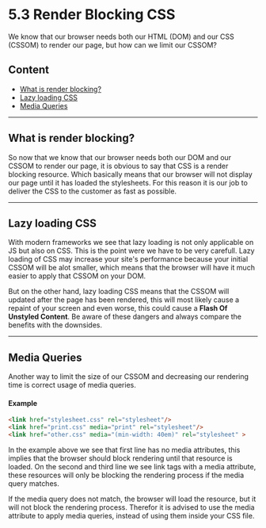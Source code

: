 # 5.3 Render Blocking CSS

We know that our browser needs both our HTML \(DOM\) and our CSS \(CSSOM\) to render our page, but how can we limit our
CSSOM?

## Content

- [What is render blocking?](#what-is-render-blocking)
- [Lazy loading CSS](#lazy-loading-css)
- [Media Queries](#media-queries)

---

## What is render blocking?

So now that we know that our browser needs both our DOM and our CSSOM to render our page, it is obvious to say that CSS
is a render blocking resource. Which basically means that our browser will not display our page until it has loaded the
stylesheets. For this reason it is our job to deliver the CSS to the customer as fast as possible.

---

## Lazy loading CSS

With modern frameworks we see that lazy loading is not only applicable on JS but also on CSS. This is the point were we
have to be very carefull. Lazy loading of CSS may increase your site's performance because your initial CSSOM will be alot
smaller, which means that the browser will have it much easier to apply that CSSOM on your DOM.

But on the other hand, lazy loading CSS means that the CSSOM will updated after the page has been rendered, this will
most likely cause a repaint of your screen and even worse, this could cause a **Flash Of Unstyled Content**. Be aware of
these dangers and always compare the benefits with the downsides.

---

## Media Queries

Another way to limit the size of our CSSOM and decreasing our rendering time is correct usage of media queries.

#### Example

```html
<link href="stylesheet.css" rel="stylesheet"/>
<link href="print.css" media="print" rel="stylesheet"/>
<link href="other.css" media="(min-width: 40em)" rel="stylesheet" >
```

In the example above we see that first line has no media attributes, this implies that the browser should block rendering
until that resource is loaded. On the second and third line we see link tags with a media attribute, these resources
will only be blocking the rendering process if the media query matches.

If the media query does not match, the browser will load the resource, but it will not block the rendering process.
Therefor it is advised to use the media attribute to apply media queries, instead of using them inside your CSS file.

